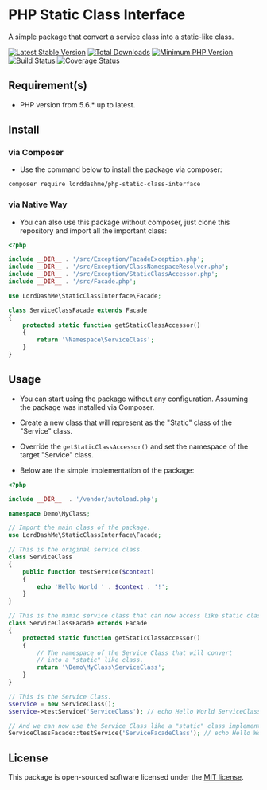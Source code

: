 # PHP Static Class Interface 

A simple package that convert a service class into a static-like class.

[![Latest Stable Version](https://img.shields.io/packagist/v/LordDashMe/php-static-class-interface.svg?style=flat-square)](https://packagist.org/packages/LordDashMe/php-static-class-interface) [![Total Downloads](https://img.shields.io/packagist/dt/lorddashme/php-static-class-interface.svg?style=flat-square&colorB=blue)](https://packagist.org/packages/lorddashme/php-static-class-interface) [![Minimum PHP Version](https://img.shields.io/badge/php-%3E%3D%205.6-8892BF.svg?style=flat-square)](https://php.net/) [![Build Status](https://img.shields.io/travis/LordDashMe/php-static-class-interface/master.svg?style=flat-square)](https://travis-ci.org/LordDashMe/php-static-class-interface) [![Coverage Status](https://img.shields.io/coveralls/LordDashMe/php-static-class-interface/master.svg?style=flat-square)](https://coveralls.io/github/LordDashMe/php-static-class-interface?branch=master)

## Requirement(s)

- PHP version from 5.6.* up to latest.

## Install

### via Composer

- Use the command below to install the package via composer:

```txt
composer require lorddashme/php-static-class-interface
```

### via Native Way

- You can also use this package without composer, just clone this repository and import all the important class:

```php
<?php

include __DIR__ . '/src/Exception/FacadeException.php';
include __DIR__ . '/src/Exception/ClassNamespaceResolver.php';
include __DIR__ . '/src/Exception/StaticClassAccessor.php';
include __DIR__ . '/src/Facade.php';

use LordDashMe\StaticClassInterface\Facade;

class ServiceClassFacade extends Facade 
{
    protected static function getStaticClassAccessor()
    {
        return '\Namespace\ServiceClass';
    }
}
```

## Usage

- You can start using the package without any configuration. Assuming the package was installed via Composer.

- Create a new class that will represent as the "Static" class of the "Service" class. 

- Override the ```getStaticClassAccessor()``` and set the namespace of the target "Service" class.

- Below are the simple implementation of the package:

```php
<?php

include __DIR__  . '/vendor/autoload.php';

namespace Demo\MyClass;

// Import the main class of the package.
use LordDashMe\StaticClassInterface\Facade;

// This is the original service class.
class ServiceClass
{
    public function testService($context)
    {
        echo 'Hello World ' . $context . '!';
    }
}

// This is the mimic service class that can now access like static class.
class ServiceClassFacade extends Facade
{
    protected static function getStaticClassAccessor()
    {
        // The namespace of the Service Class that will convert
        // into a "static" like class.
        return '\Demo\MyClass\ServiceClass';
    }
}

// This is the Service Class.
$service = new ServiceClass();
$service->testService('ServiceClass'); // echo Hello World ServiceClass!

// And we can now use the Service Class like a "static" class implementation.
ServiceClassFacade::testService('ServiceFacadeClass'); // echo Hello World ServiceFacadeClass!
```

## License

This package is open-sourced software licensed under the [MIT license](https://opensource.org/licenses/MIT).
